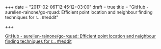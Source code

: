 +++
date = "2017-02-06T12:45:12+03:00"
draft = true
title = "GitHub - aurelien-rainone/go-rquad: Efficient point location and neighbour finding techniques for r…  #reddit"

+++

<p><a href="https://t.co/9qzOjF9lyr">GitHub - aurelien-rainone/go-rquad: Efficient point location and neighbour finding techniques for r…  #reddit</a></p>

